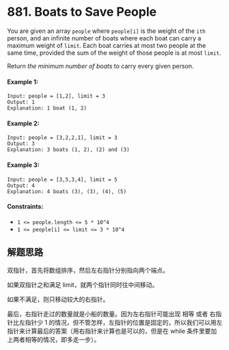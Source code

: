 # 881. Boats to Save People

You are given an array `people` where `people[i]` is the weight of the `ith` person, and an infinite number of boats where each boat can carry a maximum weight of `limit`. Each boat carries at most two people at the same time, provided the sum of the weight of those people is at most `limit`.

Return *the minimum number of boats* to carry every given person. 

#### Example 1:

```
Input: people = [1,2], limit = 3
Output: 1
Explanation: 1 boat (1, 2)
```

#### Example 2:

```
Input: people = [3,2,2,1], limit = 3
Output: 3
Explanation: 3 boats (1, 2), (2) and (3)
```

#### Example 3:

```
Input: people = [3,5,3,4], limit = 5
Output: 4
Explanation: 4 boats (3), (3), (4), (5)
``` 

#### Constraints:

+ `1 <= people.length <= 5 * 10^4`
+ `1 <= people[i] <= limit <= 3 * 10^4`

## 解题思路

双指针，首先将数组排序，然后左右指针分别指向两个端点。

如果双指针之和满足 limit，就两个指针同时往中间移动。

如果不满足，则只移动较大的右指针。

最后，右指针走过的数量就是小船的数量。因为左右指针可能出现 相等 或者 右指针比左指针少 1 的情况，但不管怎样，左指针的位置是固定的，所以我们可以用左指针来计算最后的答案（用右指针来计算也是可以的，但是在 while 条件里要加上两者相等的情况，即多走一步）。
